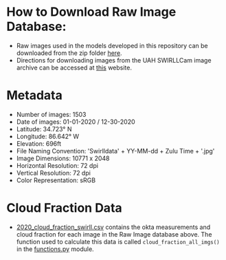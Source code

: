 # How to Download Raw Image Database:
- Raw images used in the models developed in this repository can be downloaded from the zip folder [here](https://drive.google.com/drive/folders/1ZVUGHQ_WykSVkGDCM_sx8CVocxoN4CeF?usp=sharing). 
- Directions for downloading images from the UAH SWIRLLCam image archive can be accessed at [this](https://www.nsstc.uah.edu/swirll/cams/swirll/loopgen/) website.

# Metadata
- Number of images: 1503
- Date of images: 01-01-2020 / 12-30-2020
- Latitude: 34.723° N
- Longitude: 86.642° W
- Elevation: 696ft
- File Naming Convention: 'Swirlldata' + YY-MM-dd + Zulu Time + '.jpg'
- Image Dimensions: 10771 x 2048
- Horizontal Resolution: 72 dpi
- Vertical Resolution: 72 dpi
- Color Representation: sRGB

# Cloud Fraction Data
- [2020_cloud_fraction_swirll.csv](https://github.com/Corey4005/swirll-cam-cloud-classifier/blob/main/swirll-data/2020_cloud_fraction_swirll.csv) contains the okta measurements and cloud fraction for each image in the Raw Image database above. The function used to calculate this data is called `cloud_fraction_all_imgs()` in the [functions.py](https://github.com/Corey4005/swirll-cam-cloud-classifier/blob/main/function-modules/functions.py) module. 
